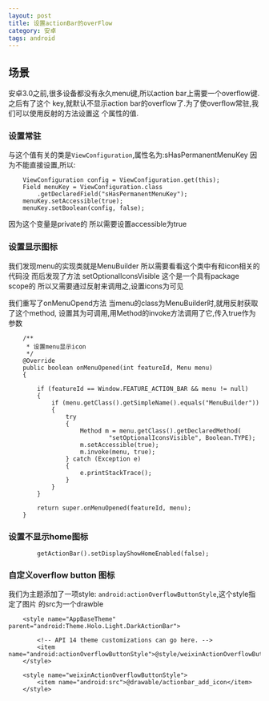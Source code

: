 ```yaml
---
layout: post
title: 设置actionBar的overFlow
category: 安卓
tags: android
---
```


## 场景

安卓3.0之前,很多设备都没有永久menu键,所以action bar上需要一个overflow键.之后有了这个
key,就默认不显示action bar的overflow了.为了使overflow常驻,我们可以使用反射的方法设置这
个属性的值.
### 设置常驻
与这个值有关的类是`ViewConfiguration`,属性名为:sHasPermanentMenuKey
因为不能直接设置,所以:
```
	ViewConfiguration config = ViewConfiguration.get(this);
	Field menuKey = ViewConfiguration.class
		.getDeclaredField("sHasPermanentMenuKey");
	menuKey.setAccessible(true);
	menuKey.setBoolean(config, false);
```

因为这个变量是private的 所以需要设置accessible为true


### 设置显示图标

我们发现menu的实现类就是MenuBuilder 所以需要看看这个类中有和icon相关的代码没
而后发现了方法 setOptionalIconsVisible 这个是一个具有package scope的
所以又需要通过反射来调用之,设置icons为可见

我们重写了onMenuOpend方法 当menu的class为MenuBuilder时,就用反射获取了这个method,
设置其为可调用,用Method的invoke方法调用了它,传入true作为参数

```
	/**
	 * 设置menu显示icon
	 */
	@Override
	public boolean onMenuOpened(int featureId, Menu menu)
	{

		if (featureId == Window.FEATURE_ACTION_BAR && menu != null)
		{
			if (menu.getClass().getSimpleName().equals("MenuBuilder"))
			{
				try
				{
					Method m = menu.getClass().getDeclaredMethod(
							"setOptionalIconsVisible", Boolean.TYPE);
					m.setAccessible(true);
					m.invoke(menu, true);
				} catch (Exception e)
				{
					e.printStackTrace();
				}
			}
		}

		return super.onMenuOpened(featureId, menu);
	}
```

### 设置不显示home图标
```
		getActionBar().setDisplayShowHomeEnabled(false);
```

### 自定义overflow button 图标
我们为主题添加了一项style: `android:actionOverflowButtonStyle`,这个style指定了图片
的src为一个drawble
```
    <style name="AppBaseTheme" parent="android:Theme.Holo.Light.DarkActionBar">

        <!-- API 14 theme customizations can go here. -->
        <item name="android:actionOverflowButtonStyle">@style/weixinActionOverflowButtonStyle</item>
    </style>

    <style name="weixinActionOverflowButtonStyle">
        <item name="android:src">@drawable/actionbar_add_icon</item>
    </style>
```